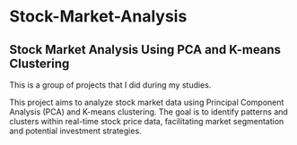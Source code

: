 # Stock-Market-Analysis
## Stock Market Analysis Using PCA and K-means Clustering
This is a group of projects that I did during my studies.

This project aims to analyze stock market data using Principal Component Analysis (PCA) and K-means clustering. The goal is to identify patterns and clusters within real-time stock price data, facilitating market segmentation and potential investment strategies.
